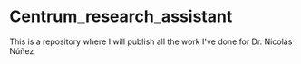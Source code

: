 # Centrum_research_assistant
This is a repository where I will publish all the work I've done for Dr. Nicolás Núñez 
